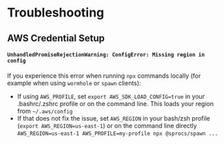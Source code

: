 # Troubleshooting

## AWS Credential Setup

#### `UnhandledPromiseRejectionWarning: ConfigError: Missing region in config`

If you experience this error when running `npx` commands locally (for example when using `wormhole` or `spawn` clients):

* If using `AWS_PROFILE`, set `export AWS_SDK_LOAD_CONFIG=true` in your .bashrc/.zshrc profile or on the command line. This loads your region from `~/.aws/config`
* If that does not fix the issue, set `AWS_REGION` in your bash/zsh profile (`export
AWS_REGION=us-east-1`) or on the command line directly `AWS_REGION=us-east-1
AWS_PROFILE=my-profile npx @sprocs/spawn ...`
